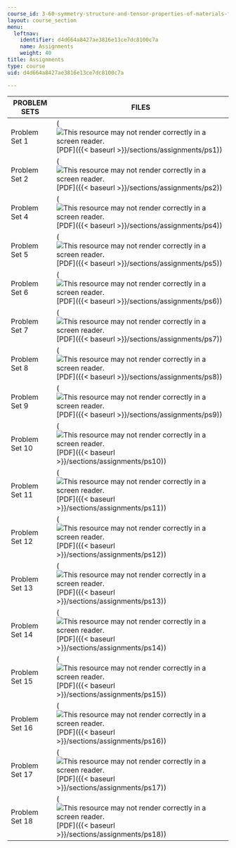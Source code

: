 ```yaml
---
course_id: 3-60-symmetry-structure-and-tensor-properties-of-materials-fall-2005
layout: course_section
menu:
  leftnav:
    identifier: d4d664a8427ae3816e13ce7dc8100c7a
    name: Assignments
    weight: 40
title: Assignments
type: course
uid: d4d664a8427ae3816e13ce7dc8100c7a

---
```


| PROBLEM SETS | FILES |
| --- | --- |
| Problem Set 1 | (![This resource may not render correctly in a screen reader.](/images/inacessible.gif)[PDF]({{< baseurl >}}/sections/assignments/ps1)) |
| Problem Set 2 | (![This resource may not render correctly in a screen reader.](/images/inacessible.gif)[PDF]({{< baseurl >}}/sections/assignments/ps2)) |
| Problem Set 4 | (![This resource may not render correctly in a screen reader.](/images/inacessible.gif)[PDF]({{< baseurl >}}/sections/assignments/ps4)) |
| Problem Set 5 | (![This resource may not render correctly in a screen reader.](/images/inacessible.gif)[PDF]({{< baseurl >}}/sections/assignments/ps5)) |
| Problem Set 6 | (![This resource may not render correctly in a screen reader.](/images/inacessible.gif)[PDF]({{< baseurl >}}/sections/assignments/ps6)) |
| Problem Set 7 | (![This resource may not render correctly in a screen reader.](/images/inacessible.gif)[PDF]({{< baseurl >}}/sections/assignments/ps7)) |
| Problem Set 8 | (![This resource may not render correctly in a screen reader.](/images/inacessible.gif)[PDF]({{< baseurl >}}/sections/assignments/ps8)) |
| Problem Set 9 | (![This resource may not render correctly in a screen reader.](/images/inacessible.gif)[PDF]({{< baseurl >}}/sections/assignments/ps9)) |
| Problem Set 10 | (![This resource may not render correctly in a screen reader.](/images/inacessible.gif)[PDF]({{< baseurl >}}/sections/assignments/ps10)) |
| Problem Set 11 | (![This resource may not render correctly in a screen reader.](/images/inacessible.gif)[PDF]({{< baseurl >}}/sections/assignments/ps11)) |
| Problem Set 12 | (![This resource may not render correctly in a screen reader.](/images/inacessible.gif)[PDF]({{< baseurl >}}/sections/assignments/ps12)) |
| Problem Set 13 | (![This resource may not render correctly in a screen reader.](/images/inacessible.gif)[PDF]({{< baseurl >}}/sections/assignments/ps13)) |
| Problem Set 14 | (![This resource may not render correctly in a screen reader.](/images/inacessible.gif)[PDF]({{< baseurl >}}/sections/assignments/ps14)) |
| Problem Set 15 | (![This resource may not render correctly in a screen reader.](/images/inacessible.gif)[PDF]({{< baseurl >}}/sections/assignments/ps15)) |
| Problem Set 16 | (![This resource may not render correctly in a screen reader.](/images/inacessible.gif)[PDF]({{< baseurl >}}/sections/assignments/ps16)) |
| Problem Set 17 | (![This resource may not render correctly in a screen reader.](/images/inacessible.gif)[PDF]({{< baseurl >}}/sections/assignments/ps17)) |
| Problem Set 18 | (![This resource may not render correctly in a screen reader.](/images/inacessible.gif)[PDF]({{< baseurl >}}/sections/assignments/ps18))